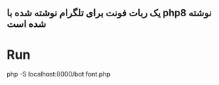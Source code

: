 ## یک ربات فونت برای تلگرام نوشته شده با php8 نوشته شده است 
# Run
php -S localhost:8000/bot font.php
